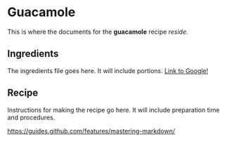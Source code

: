 # Guacamole

This is where the documents for the **guacamole** recipe *reside*.

## Ingredients

The ingredients file goes here. It will include portions.
[Link to Google!](http://google.com)

## Recipe

Instructions for making the recipe go here. It will include preparation time and procedures.

https://guides.github.com/features/mastering-markdown/
